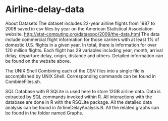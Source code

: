 # Airline-delay-data

About Datasets
The dataset includes 22-year airline flights from 1987 to 2008 saved in csv files by year on the American Statistical Association website. http://stat-computing.org/dataexpo/2009/the-data.html 
The data include commercial flight information for those carriers with at least 1% of domestic U.S. flights in a given year.
In total, there is information for over 120 million flights. Each flight has 29 variables including year, month, arrival delay, departure delay, origin, distance and others. Detailed information can be found on the website above.

The UNIX Shell
Combining each of the CSV files into a single file is accomplished by UNIX Shell. 
Corresponding commands can be found in CombineFiles.sh.

SQL Database with R
SQLite is used here to store 12GB airline data. 
Data is extracted by SQL commands invoked within R.
All interactions with the database are done in R with the RSQLite package.
All the detailed data analysis can be found in AirlineDelayAnalysis.R.
All the related graphs can be found in the folder named Graphs.


